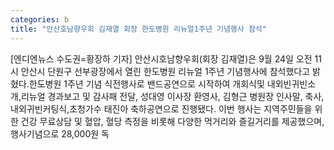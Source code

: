 ```yaml
---
categories: b
title: "안산호남향우회 김재열 회장 한도병원 리뉴얼1주년 기념행사 참석"
---
```

[엔디엔뉴스 수도권=황장하 기자] 안산시호남향우회(회장 김재열)은 9월 24일 오전 11시 안산시 단원구 선부광장에서 열린 한도병원 리뉴얼 1주년 기념행사에 참석했다고 밝혔다.한도병원 1주년 기념 식전행사로 밴드공연으로 시작하여 개회식및 내외빈귀빈소개,리뉴얼 경과보고 및 감사패 전달, 성대영 이사장 환영사, 김형근 병원장 인사말, 축사, 내외귀빈커팅식,초청가수 태진아 축하공연으로 진행됐다. 이번 행사는 지역주민들을 위한 건강 무료상담 및 혈압, 혈당 측정을 비롯해 다양한 먹거리와 즐길거리를 제공했으며, 행사기념으로 28,000원 독